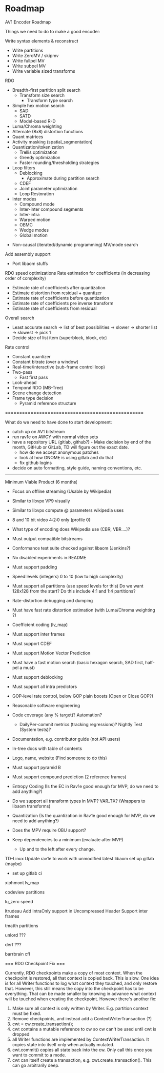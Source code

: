 # Roadmap


AV1 Encoder Roadmap

Things we need to do to make a good encoder:

Write syntax elements & reconstruct
-  Write partitions
- Write ZeroMV / skipmv
- Write fullpel MV
- Write subpel MV
- Write variable sized transforms

RDO
- Breadth-first partition split search
  + Transform size search
    * Transform type search
- Simple hex motion search
  + SAD
  + SATD
  + Model-based R-D
- Luma/Chroma weighting
- Alternate (8x8) distortion functions
- Quant matrices
- Activity masking (spatial_segmentation)
- Quantization/tokenization
  + Trellis optimization
  + Greedy optimization
  + Faster rounding/thresholding strategies
- Loop filters
  + Deblocking
    * Approximate during partition search
  + CDEF
  + Joint parameter optimization
  + Loop Restoration
- Inter modes
  + Compound mode
  + Inter-inter compound segments
  + Inter-intra
  + Warped motion
  + OBMC
  + Wedge modes
  + Global motion
+ Non-causal (iterated/dynamic programming) MV/mode search

Add assembly support
- Port libaom stuffs

RDO speed optimizations
Rate estimation for coefficients (in decreasing order of complexity)
- Estimate rate of coefficients after quantization
- Estimate distortion from residual + quantizer
- Estimate rate of coefficients before quantization
- Estimate rate of coefficients pre inverse transform
- Estimate rate of coefficients from residual

Overall search
- Least accurate search -> list of best possibilities -> slower -> shorter list -> slowest -> pick 1
- Decide size of list item (superblock, block, etc)

Rate control
- Constant quantizer
- Constant bitrate (over a window)
- Real-time/interactive (sub-frame control loop)
- Two-pass
  + Fast first pass
- Look-ahead
- Temporal RDO (MB-Tree)
- Scene change detection
- Frame type decision
  + Pyramid reference structure

=================================================

What do we need to have done to start development:
 - catch up on AV1 bitstream
 - run rav1e on AWCY with normal video sets
 - have a repository URL (gitlab, github?) - Make decision by end of the month, GitHub or GitLab, TD will figure out the exact date.
   - how do we accept anonymous patches
   - look at how GNOME is using gitlab and do that
   - fix github logins
 - decide on auto formatting, style guide, naming conventions, etc.

 ---------------------------------------------------------------------------------------------------------------------------

Minimum Viable Product (6 months)
  - Focus on offline streaming (Usable by Wikipedia)
  - Similar to libvpx VP9 visually
  - Similar to libvpx compute @ parameters wikipedia uses
  - 8 and 10 bit video 4:2:0 only (profile 0)
  - What type of encoding does Wikipedia use (CBR, VBR....)?


  - Must output compatible bitstreams
  - Conformance test suite checked against libaom (Jenkins?)
  - No disabled experiments in README
  - Must support padding
  - Speed levels (integers) 0 to 10 (low to high complexity)
  - Must support all partitions (use speed levels for this) Do we want 128x128 from the start? Do this include 4:1 and 1:4 partitions?
  - Rate-distortion debugging and dumping
  - Must have fast rate distortion estimation (with Luma/Chroma weighting ?)
  - Coefficient coding (lv_map)
  - Must support inter frames
  - Must support CDEF
  - Must support Motion Vector Prediction
  - Must have a fast motion search (basic hexagon search, SAD first, half-pel a must)
  - Must support deblocking
  - Must support all intra predictors
  - GOP-level rate control, below GOP plain boosts (Open or Close GOP?)
  - Reasonable software engineering
  - Code coverage (any % target)?
  Automation?
    - DailyPer-commit metrics (tracking regressions)? Nightly Test (System tests)?
  - Documentation, e.g. contributor guide (not API users)
  - In-tree docs with table of contents
  - Logo, name, website (Find someone to do this)
  - Must support pyramid B
  - Must support compound prediction (2 reference frames)
  - Entropy Coding (Is the EC in Rav1e good enough for MVP, do we need to add anything?)
  - Do we support all transform types in MVP? VAR_TX? (Wrappers to libaom transforms)
  - Quantization (Is the quantization in Rav1e good enough for MVP, do we need to add anything?)
  - Does the MPV require OBU support?




  - Keep dependencies to a minimum (evaluate after MVP)
    - Up and to the left after every change.

TD-Linux 
Update rav1e to work with unmodified latest libaom
set up gitlab (maybe)
 - set up gitlab ci

xiphmont
lv_map

codeview
partitions

lu_zero
speed

ltrudeau
Add IntraOnly support in Uncompressed Header
Support inter frames

tmatth
partitions

unlord
???

derf
???

barrbrain
cfl

=== RDO Checkpoint Fix ===

Currently, RDO checkpoints make a copy of most context. When the checkpoint is restored, all that context is copied back. This is slow. One idea is for all Writer functions to log what context they touched, and only restore that. However, this still means the copy into the checkpoint has to be everything. That can be made smaller by knowing in advance what context will be touched when creating the checkpoint. However there's another fix:
    
1. Make sure all context is only written by Writer. E.g. partition context must be fixed.
2. Remove checkpoints, and instead add a ContextWriterTransaction (?)
3. cwt = cw.create_transaction();
4. cwt contains a mutable reference to cw so cw can't be used until cwt is dropped
5. all Writer functions are implemented by ContextWriterTransaction. It copies state into itself only when actually mutated.
6. cwt.commit() copies all state back into the cw. Only call this once you want to commit to a mode.
7. cwt can itself create a transaction, e.g. cwt.create_transaction(). This can go arbitrarily deep.